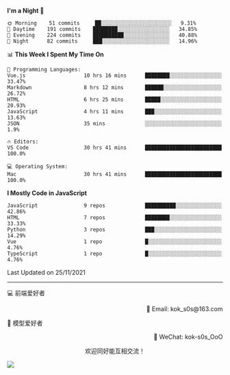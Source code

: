 <!--START_SECTION:waka-->
**I'm a Night 🦉** 

```text
🌞 Morning    51 commits     ██░░░░░░░░░░░░░░░░░░░░░░░   9.31% 
🌆 Daytime    191 commits    ████████░░░░░░░░░░░░░░░░░   34.85% 
🌃 Evening    224 commits    ██████████░░░░░░░░░░░░░░░   40.88% 
🌙 Night      82 commits     ███░░░░░░░░░░░░░░░░░░░░░░   14.96%

```


📊 **This Week I Spent My Time On** 

```text
💬 Programming Languages: 
Vue.js                   10 hrs 16 mins      ████████░░░░░░░░░░░░░░░░░   33.47% 
Markdown                 8 hrs 12 mins       ██████░░░░░░░░░░░░░░░░░░░   26.72% 
HTML                     6 hrs 25 mins       █████░░░░░░░░░░░░░░░░░░░░   20.93% 
JavaScript               4 hrs 11 mins       ███░░░░░░░░░░░░░░░░░░░░░░   13.63% 
JSON                     35 mins             ░░░░░░░░░░░░░░░░░░░░░░░░░   1.9%

🔥 Editors: 
VS Code                  30 hrs 41 mins      █████████████████████████   100.0%

💻 Operating System: 
Mac                      30 hrs 41 mins      █████████████████████████   100.0%

```

**I Mostly Code in JavaScript** 

```text
JavaScript               9 repos             ██████████░░░░░░░░░░░░░░░   42.86% 
HTML                     7 repos             ████████░░░░░░░░░░░░░░░░░   33.33% 
Python                   3 repos             ███░░░░░░░░░░░░░░░░░░░░░░   14.29% 
Vue                      1 repo              █░░░░░░░░░░░░░░░░░░░░░░░░   4.76% 
TypeScript               1 repo              █░░░░░░░░░░░░░░░░░░░░░░░░   4.76%

```



 Last Updated on 25/11/2021
<!--END_SECTION:waka-->

---

💻 前端爱好者 

<p align="right">
📧 Email: kok_s0s@163.com 
</p> 

<p align="left">
🧩 模型爱好者
</p>

<p align="right">
📲 WeChat: kok-s0s_OoO
</p>


<p align="center">欢迎同好能互相交流！</p>

<img align="center"  src="https://www.kok-s0s.top/usr/uploads/2021/01/4291479694.jpg">
